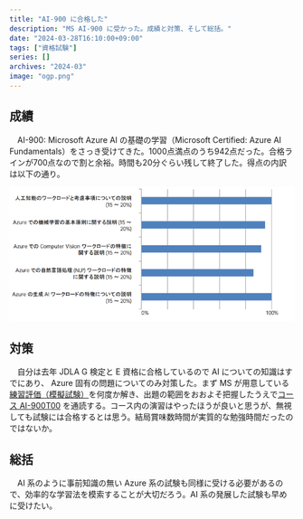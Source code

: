 ```yaml
---
title: "AI-900 に合格した"
description: "MS AI-900 に受かった。成績と対策、そして総括。"
date: "2024-03-28T16:10:00+09:00"
tags: ["資格試験"]
series: []
archives: "2024-03"
image: "ogp.png"
---
```



## 成績

　AI-900: Microsoft Azure AI の基礎の学習（Microsoft Certified: Azure AI Fundamentals）をさっき受けてきた。1000点満点のうち942点だった。合格ラインが700点なので割と余裕。時間も20分ぐらい残して終了した。得点の内訳は以下の通り。

![Untitled](e912391a.png)

## 対策

　自分は去年 JDLA G 検定と E 資格に合格しているので AI についての知識はすでにあり、 Azure 固有の問題についてのみ対策した。まず MS が用意している[練習評価（模擬試験）](https://learn.microsoft.com/ja-jp/credentials/certifications/azure-ai-fundamentals/practice/assessment?assessment-type=practice&assessmentId=26&practice-assessment-type=certification)を何度か解き、出題の範囲をおおよそ把握したうえで[コース AI-900T00](https://learn.microsoft.com/ja-jp/training/courses/ai-900t00) を通読する。コース内の演習はやったほうが良いと思うが、無視しても試験には合格するとは思う。結局賞味数時間が実質的な勉強時間だったのではないか。

## 総括

　AI 系のように事前知識の無い Azure 系の試験も同様に受ける必要があるので、効率的な学習法を模索することが大切だろう。AI 系の発展した試験も早めに受けたい。

<br/>
